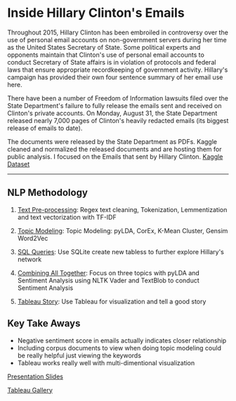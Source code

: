 # Inside Hillary Clinton's Emails

Throughout 2015, Hillary Clinton has been embroiled in controversy over the use of personal email accounts on non-government servers during her time as the United States Secretary of State. Some political experts and opponents maintain that Clinton's use of personal email accounts to conduct Secretary of State affairs is in violation of protocols and federal laws that ensure appropriate recordkeeping of government activity. Hillary's campaign has provided their own four sentence summary of her email use here.

There have been a number of Freedom of Information lawsuits filed over the State Department's failure to fully release the emails sent and received on Clinton's private accounts. On Monday, August 31, the State Department released nearly 7,000 pages of Clinton's heavily redacted emails (its biggest release of emails to date).

The documents were released by the State Department as PDFs. Kaggle cleaned and normalized the released documents and are hosting them for public analysis. I focused on the Emails that sent by Hillary Clinton. [Kaggle Dataset](https://www.kaggle.com/kaggle/hillary-clinton-emails)

***

## NLP Methodology

1. [Text Pre-processing](https://github.com/vanessa920/nlp_hillary_email/blob/main/hillary_email_text_preprocess.ipynb): Regex text cleaning, Tokenization, Lemmentization and text vectorization with TF-IDF 

2. [Topic Modeling](https://github.com/vanessa920/nlp_hillary_email/blob/main/hillary_sent_nlp.ipynb): Topic Modeling: pyLDA, CorEx, K-Mean Cluster, Gensim Word2Vec 

3. [SQL Queries](https://github.com/vanessa920/nlp_hillary_email/blob/main/hillary_network.ipynb): Use SQLite create new tabless to further explore Hillary's network 

4. [Combining All Together](https://github.com/vanessa920/nlp_hillary_email/blob/main/hillary_email_EDA.ipynb): Focus on three topics with pyLDA and Sentiment Analysis using NLTK Vader and TextBlob to conduct Sentiment Analysis 

5. [Tableau Story](https://public.tableau.com/profile/vanessa.hu#!/vizhome/hilary_email_sentiment/EmailsSentbyHillary): Use Tableau for visualization and tell a good story



## Key Take Aways

* Negative sentiment score in emails actually indicates closer relationship
* Including corpus documents to view when doing topic modeling could be really helpful just viewing the keywords
* Tableau works really well with multi-dimentional visualization


[Presentation Slides](https://github.com/vanessa920/nlp_hillary_email/blob/main/nlp_hillary_email.pdf)

[Tableau Gallery](https://public.tableau.com/profile/vanessa.hu#!/vizhome/hilary_email_sentiment/EmailsSentbyHillary)


